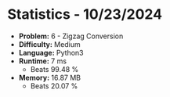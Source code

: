 # Statistics - 10/23/2024 

- **Problem:** 6 - Zigzag Conversion 
- **Difficulty:** Medium 
- **Language:** Python3 
- **Runtime:** 7 ms 
    - Beats 99.48 % 
- **Memory:** 16.87 MB 
    - Beats 20.07 % 